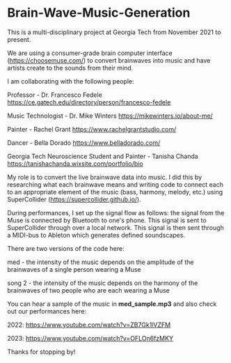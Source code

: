 # Brain-Wave-Music-Generation

This is a multi-disciplinary project at Georgia Tech from November 2021 to present.

We are using a consumer-grade brain computer interface (https://choosemuse.com/) to convert brainwaves into music and have artists create to the sounds from their mind.


I am collaborating with the following people:

Professor - Dr. Francesco Fedele https://ce.gatech.edu/directory/person/francesco-fedele

Music Technologist - Dr. Mike Winters https://mikewinters.io/about-me/

Painter - Rachel Grant https://www.rachelgrantstudio.com/

Dancer - Bella Dorado https://www.belladorado.com/

Georgia Tech Neuroscience Student and Painter - Tanisha Chanda https://tanishachanda.wixsite.com/portfolio/bio


My role is to convert the live brainwave data into music. I did this by researching what each brainwave means and writing code to connect each to an appropriate element of the music (bass, harmony, melody, etc.) using SuperCollider (https://supercollider.github.io/).

During performances, I set up the signal flow as follows: the signal from the Muse is connected by Bluetooth to one's phone. This signal is sent to SuperCollider through over a local network. This signal is then sent through a MIDI-bus to Ableton which generates defined soundscapes.

There are two versions of the code here:

med - the intensity of the music depends on the amplitude of the brainwaves of a single person wearing a Muse

song 2 - the intensity of the music depends on the harmony of the brainwaves of two people who are each wearing a Muse

You can hear a sample of the music in **med_sample.mp3** and also check out our performances here:

2022: https://www.youtube.com/watch?v=ZB7Gk1lVZFM

2023: https://www.youtube.com/watch?v=OFLOn6fzMKY

Thanks for stopping by!
